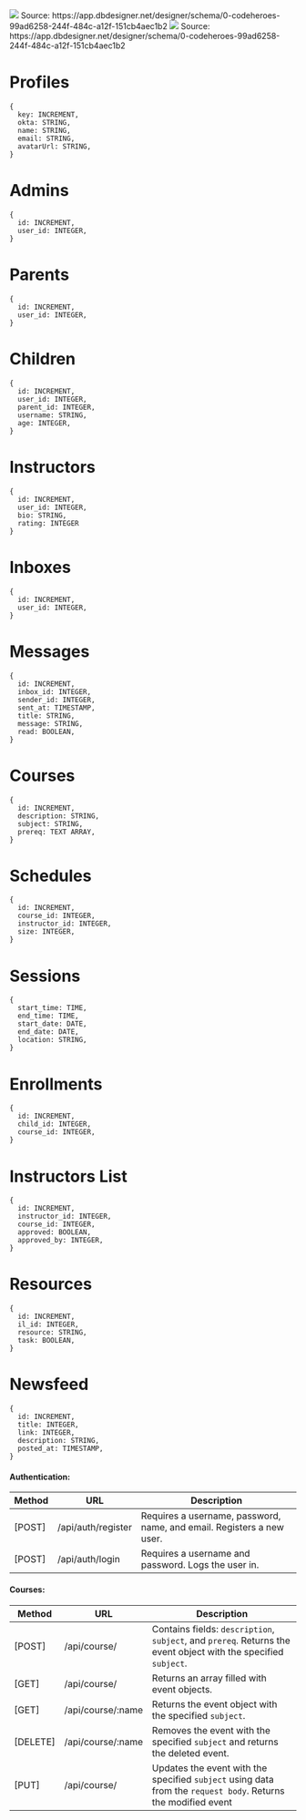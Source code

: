 <img src="https://user-images.githubusercontent.com/65091914/139889762-1616d68b-d31b-4898-ac77-ecd000daabd0.png">
Source: https://app.dbdesigner.net/designer/schema/0-codeheroes-99ad6258-244f-484c-a12f-151cb4aec1b2

<img src="https://user-images.githubusercontent.com/65091914/139889762-1616d68b-d31b-4898-ac77-ecd000daabd0.png">
Source: https://app.dbdesigner.net/designer/schema/0-codeheroes-99ad6258-244f-484c-a12f-151cb4aec1b2

<h1>Profiles</h1>

````
{
  key: INCREMENT,
  okta: STRING,
  name: STRING,
  email: STRING,
  avatarUrl: STRING,
}
```` 

<h1>Admins</h1>

````
{
  id: INCREMENT,
  user_id: INTEGER,
}
```` 

<h1>Parents</h1>

````
{
  id: INCREMENT,
  user_id: INTEGER,
}
````

<h1>Children</h1>

````
{
  id: INCREMENT,
  user_id: INTEGER,
  parent_id: INTEGER,
  username: STRING,
  age: INTEGER,
}
```` 

<h1>Instructors</h1>

````
{
  id: INCREMENT,
  user_id: INTEGER,
  bio: STRING,
  rating: INTEGER
}
```` 

<h1>Inboxes</h1>

````
{
  id: INCREMENT,
  user_id: INTEGER,
}
```` 

<h1>Messages</h1>

````
{
  id: INCREMENT,
  inbox_id: INTEGER,
  sender_id: INTEGER,
  sent_at: TIMESTAMP,
  title: STRING,
  message: STRING,
  read: BOOLEAN,
}
```` 

<h1>Courses</h1>

````
{
  id: INCREMENT,
  description: STRING,
  subject: STRING,
  prereq: TEXT ARRAY,
}
```` 

<h1>Schedules</h1>

````
{
  id: INCREMENT,
  course_id: INTEGER,
  instructor_id: INTEGER,
  size: INTEGER,
}
```` 

<h1>Sessions</h1>

````
{
  start_time: TIME,
  end_time: TIME,
  start_date: DATE,
  end_date: DATE,
  location: STRING,
}
````

<h1>Enrollments</h1>

````
{
  id: INCREMENT,
  child_id: INTEGER,
  course_id: INTEGER,
}
```` 

<h1>Instructors List</h1>

````
{
  id: INCREMENT,
  instructor_id: INTEGER,
  course_id: INTEGER,
  approved: BOOLEAN,
  approved_by: INTEGER,
}
```` 

<h1>Resources</h1>

````
{
  id: INCREMENT,
  il_id: INTEGER,
  resource: STRING,
  task: BOOLEAN,
}
```` 

<h1>Newsfeed</h1>

````
{
  id: INCREMENT,
  title: INTEGER,
  link: INTEGER,
  description: STRING,
  posted_at: TIMESTAMP,
}
````

#### Authentication:

| Method   | URL                | Description                                                                                                |
| ------   | --------------     | ---------------------------------------------------------------------------------------------------------- |
| [POST]   | /api/auth/register | Requires a username, password, name, and email. Registers a new user.                                      |
| [POST]   | /api/auth/login    | Requires a username and password. Logs the user in.                                                        |

#### Courses:

| Method   | URL                 | Description                                                                                                    |
| ------   | --------------      | ---------------------------------------------------------------------------------------------------------      |
| [POST]   | /api/course/        | Contains fields: `description`, `subject`, and  `prereq`. Returns the event object with the specified `subject`.                                               |
| [GET]    | /api/course/        | Returns an array filled with event objects.                                                                    |
| [GET]    | /api/course/:name     | Returns the event object with the specified `subject`.                                                        |
| [DELETE] | /api/course/:name     | Removes the event with the specified `subject` and returns the deleted event.                                 |
| [PUT]    | /api/course/     | Updates the event with the specified `subject` using data from the `request body`. Returns the modified event |

<br />
